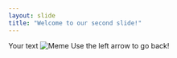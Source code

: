 ```yaml
---
layout: slide
title: "Welcome to our second slide!"
---
```

Your text
![Meme](https://www.meme-arsenal.com/memes/c006abcd9bbdc9a4284a05d6096cd8a0.jpg)
Use the left arrow to go back!